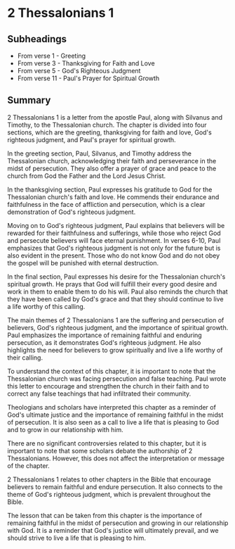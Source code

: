 # 2 Thessalonians 1

## Subheadings

* From verse 1 - Greeting
* From verse 3 - Thanksgiving for Faith and Love
* From verse 5 - God's Righteous Judgment
* From verse 11 - Paul's Prayer for Spiritual Growth

## Summary

2 Thessalonians 1 is a letter from the apostle Paul, along with Silvanus and Timothy, to the Thessalonian church. The chapter is divided into four sections, which are the greeting, thanksgiving for faith and love, God's righteous judgment, and Paul's prayer for spiritual growth.

In the greeting section, Paul, Silvanus, and Timothy address the Thessalonian church, acknowledging their faith and perseverance in the midst of persecution. They also offer a prayer of grace and peace to the church from God the Father and the Lord Jesus Christ.

In the thanksgiving section, Paul expresses his gratitude to God for the Thessalonian church's faith and love. He commends their endurance and faithfulness in the face of affliction and persecution, which is a clear demonstration of God's righteous judgment. 

Moving on to God's righteous judgment, Paul explains that believers will be rewarded for their faithfulness and sufferings, while those who reject God and persecute believers will face eternal punishment. In verses 6-10, Paul emphasizes that God's righteous judgment is not only for the future but is also evident in the present. Those who do not know God and do not obey the gospel will be punished with eternal destruction.

In the final section, Paul expresses his desire for the Thessalonian church's spiritual growth. He prays that God will fulfill their every good desire and work in them to enable them to do his will. Paul also reminds the church that they have been called by God's grace and that they should continue to live a life worthy of this calling.

The main themes of 2 Thessalonians 1 are the suffering and persecution of believers, God's righteous judgment, and the importance of spiritual growth. Paul emphasizes the importance of remaining faithful and enduring persecution, as it demonstrates God's righteous judgment. He also highlights the need for believers to grow spiritually and live a life worthy of their calling.

To understand the context of this chapter, it is important to note that the Thessalonian church was facing persecution and false teaching. Paul wrote this letter to encourage and strengthen the church in their faith and to correct any false teachings that had infiltrated their community.

Theologians and scholars have interpreted this chapter as a reminder of God's ultimate justice and the importance of remaining faithful in the midst of persecution. It is also seen as a call to live a life that is pleasing to God and to grow in our relationship with him.

There are no significant controversies related to this chapter, but it is important to note that some scholars debate the authorship of 2 Thessalonians. However, this does not affect the interpretation or message of the chapter.

2 Thessalonians 1 relates to other chapters in the Bible that encourage believers to remain faithful and endure persecution. It also connects to the theme of God's righteous judgment, which is prevalent throughout the Bible.

The lesson that can be taken from this chapter is the importance of remaining faithful in the midst of persecution and growing in our relationship with God. It is a reminder that God's justice will ultimately prevail, and we should strive to live a life that is pleasing to him.
